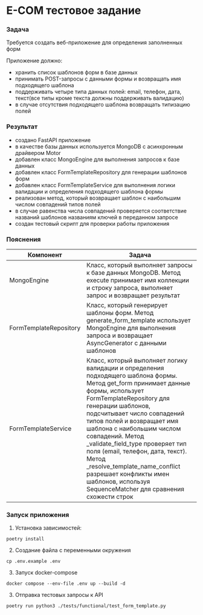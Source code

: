 # E-COM тестовое задание

### Задача

Требуется создать веб-приложение для определения заполненных форм

Приложение должно:

* хранить список шаблонов форм в базе данных
* принимать POST-запросы с данными формы и возвращать имя подходящего шаблона
* поддерживать четыре типа данных полей: email, телефон, дата, текст(все типы кроме текста должны поддерживать валидацию)
* в случае отсутствия подходящего шаблона возвращать типизацию полей

### Результат

* создано FastAPI приложение
* в качестве базы данных используется MongoDB с асинхронным драйвером Motor
* добавлен класс MongoEngine для выполнения запросов к базе данных
* добавлен класс FormTemplateRepository для генерации шаблонов форм
* добавлен класс FormTemplateService для выполнения логики валидации и определения подходящего шаблона формы
* реализован метод, который возвращает шаблон с наибольшим числом совпадений типов полей
* в случае равенства числа совпадений проверяется соответствие названий шаблонов названиям ключей в переданном запросе
* создан тестовый скрипт для проверки работы приложения

### Пояснения

|Компонент|Задача|
|---|---|
|MongoEngine|Класс, который выполняет запросы к базе данных MongoDB. Метод execute принимает имя коллекции и строку запроса, выполняет запрос и возвращает результат|
|FormTemplateRepository|Класс, который генерирует шаблоны форм. Метод generate_form_template использует MongoEngine для выполнения запроса и возвращает AsyncGenerator с данными шаблонов|
|FormTemplateService|Класс, который выполняет логику валидации и определения подходящего шаблона формы. Метод get_form принимает данные формы, использует FormTemplateRepository для генерации шаблонов, подсчитывает число совпадений типов полей и возвращает имя шаблона с наибольшим числом совпадений. Метод _validate_field_type проверяет тип поля (email, телефон, дата, текст). Метод _resolve_template_name_conflict разрешает конфликты имен шаблонов, используя SequenceMatcher для сравнения схожести строк|
 
### Запуск приложения

1. Установка зависимостей:
 
```
poetry install
```

2. Создание файла с переменными окружения

```
cp .env.example .env
```

3. Запуск docker-compose
 
```
docker compose --env-file .env up --build -d
```

3. Отправка тестовых запросы к API
 
```
poetry run python3 ./tests/functional/test_form_template.py
```